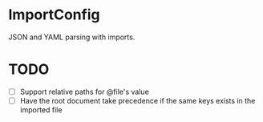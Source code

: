 ImportConfig
============

JSON and YAML parsing with imports.

# TODO

- [ ] Support relative paths for @file's value
- [ ] Have the root document take precedence if the same keys exists in the imported file

